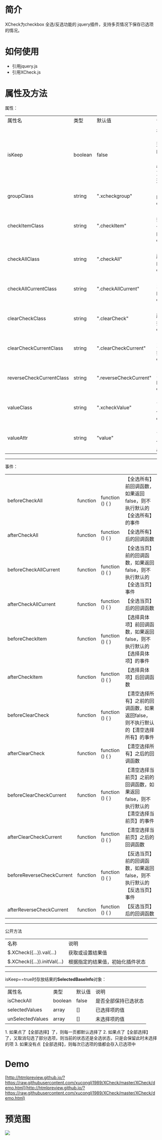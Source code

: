 # 简介
XCheck为checkbox 全选/反选功能的 jquery插件，支持多页情况下保存已选项的情况。
# 如何使用
- 引用jquery.js
- 引用XCheck.js

# 属性及方法

属性：
<table>
<tr>
<td>属性名</td>
<td>类型</td>
<td>默认值</td>
<td>说明</td>
</tr>
<tr>
<td>isKeep</td>
<td>boolean</td>
<td>false</td>
<td>是否为【保持选择】的场景（比如ajax翻页多选）</td>
</tr>
<tr>
<td>groupClass</td>
<td>string</td>
<td>".xcheckgroup"</td>
<td>【组】的class</td>
</tr>
<tr>
<td>checkItemClass</td>
<td>string</td>
<td>".checkItem"</td>
<td>【要选择的每一项】的class</td>
</tr>
<tr>
<td>checkAllClass</td>
<td>string</td>
<td>".checkAll"</td>
<td>【全选所有】的class</td>
</tr>
<tr>
<td>checkAllCurrentClass</td>
<td>string</td>
<td>".checkAllCurrent"</td>
<td>【全选当页】的class</td>
</tr>
<tr>
<td>clearCheckClass</td>
<td>string</td>
<td>".clearCheck"</td>
<td>【清空所有选择】的class</td>
</tr>
<tr>
<td>clearCheckCurrentClass</td>
<td>string</td>
<td>".clearCheckCurrent"</td>
<td>【清空当页选择】的class</td>
</tr>
<tr>
<td>reverseCheckCurrentClass</td>
<td>string</td>
<td>".reverseCheckCurrent"</td>
<td>【反选当页】的class</td>
</tr>
<tr>
<td>valueClass</td>
<td>string</td>
<td>".xcheckValue"</td>
<td>【存放已选值】的class</td>
</tr>
<tr>
<td>valueAttr</td>
<td>string</td>
<td>"value"</td>
<td>【存放已选值】的属性</td>
</tr>
</table>


----------


事件：
<table>
<tr>
<td>beforeCheckAll</td>
<td>function</td>
<td>function () { }</td>
<td>【全选所有】前回调函数，如果返回false，则不执行默认的【全选所有】的事件</td>
</tr>
<tr>
<td>afterCheckAll</td>
<td>function</td>
<td>function () { }</td>
<td>【全选所有】后的回调函数</td>
</tr>
<tr>
<td>beforeCheckAllCurrent</td>
<td>function</td>
<td>function () { }</td>
<td>【全选当页】前的回调函数，如果返回false，则不执行默认的【全选当页】事件</td>
</tr>
<tr>
<td>afterCheckAllCurrent</td>
<td>function</td>
<td>function () { }</td>
<td>【全选当页】后的回调函数</td>
</tr>
<tr>
<td>beforeCheckItem</td>
<td>function</td>
<td>function () { }</td>
<td>【选择具体项】前回调函数，如果返回false，则不执行默认的【选择具体项】的事件</td>
</tr>
<tr>
<td>afterCheckItem</td>
<td>function</td>
<td>function () { }</td>
<td>【选择具体项】后回调函数</td>
</tr>
<tr>
<td>beforeClearCheck</td>
<td>function</td>
<td>function () { }</td>
<td>【清空选择所有】之前的回调函数，如果返回false，则不执行默认的【清空选择所有】的事件</td>
</tr>
<tr>
<td>afterClearCheck</td>
<td>function</td>
<td>function () { }</td>
<td>【清空选择所有】之后的回调函数</td>
</tr>
<tr>
<td>beforeClearCheckCurrent</td>
<td>function</td>
<td>function () { }</td>
<td>【清空选择当前页】之前的回调函数，如果返回false，则不执行默认的【清空选择当前页】的事件</td>
</tr>
<tr>
<td>afterClearCheckCurrent</td>
<td>function</td>
<td>function () { }</td>
<td>【清空选择当前页】之后的回调函数</td>
</tr>
<tr>
<td>beforeReverseCheckCurrent</td>
<td>function</td>
<td>function () { }</td>
<td>【反选当页】前的回调函数，如果返回false，则不执行默认的【反选当页】事件</td>
</tr>
<tr>
<td>afterReverseCheckCurrent</td>
<td>function</td>
<td>function () { }</td>
<td>【反选当页】后的回调函数</td>
</tr>

</table>


----------

公开方法
<table>
<tr>
<td>名称</td>
<td>说明</td>
</tr>
<tr>
<td>$.XCheck({...}).val(...)</td>
<td>获取或设置结果值</td>
</tr>
<tr>
<td>$.XCheck({...}).initVal(...)</td>
<td>根据指定的结果值，初始化插件状态</td>
</tr>
</table>


----------



isKeep==true时存放结果的**SelectedBaseInfo**对象：

<table>
<tr>
<td>属性名</td>
<td>类型</td>
<td>默认值</td>
<td>说明</td>
</tr>
<tr>
<td>isCheckAll</td>
<td>boolean</td>
<td>false</td>
<td>是否全部保持已选状态</td>
</tr>
<tr>
<td>selectedValues</td>
<td>array</td>
<td>[]</td>
<td>已选择项的值</td>
</tr>
<tr>
<td>unSelectedValues</td>
<td>array</td>
<td>[]</td>
<td>未选择项的值</td>
</tr>
</table>
1. 如果点了【全部选择】了，则每一页都默认选择了
2. 如果点了【全部选择】了，又取消勾选了部分选项，则当前的状态还是全选状态，只是会保留此时未选择的项
3. 如果没有点【全部选择】，则每次已选项的值都会存入已选项中

# Demo
[http://htmlpreview.github.io/?https://raw.githubusercontent.com/xucongli1989/XCheck/master/XCheck/demo.html](http://htmlpreview.github.io/?https://raw.githubusercontent.com/xucongli1989/XCheck/master/XCheck/demo.html)
# 预览图
![](https://raw.githubusercontent.com/xucongli1989/XCheck/master/XCheck/Imgs/1.jpg)
